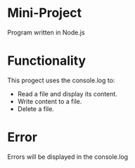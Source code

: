 # Mini-Project
Program written in Node.js

# Functionality
This progect uses the console.log to: 
- Read a file and display its content.
- Write content to a file.
- Delete a file.

# Error
Errors will be displayed in the console.log

